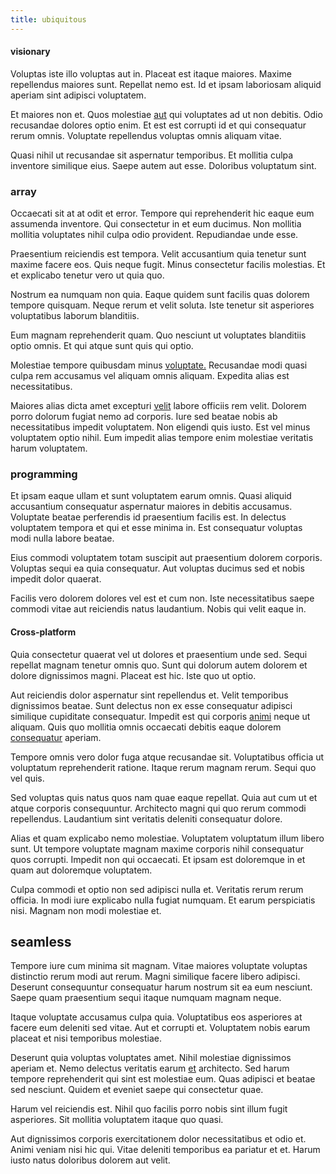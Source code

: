 ```yaml
---
title: ubiquitous
---
```


#### visionary

Voluptas iste illo voluptas aut in. Placeat est itaque maiores. Maxime repellendus maiores sunt. Repellat nemo est. Id et ipsam laboriosam aliquid aperiam sint adipisci voluptatem.

Et maiores non et. Quos molestiae [aut](/eos/libero/eveniet/personal_loan_account.md) qui voluptates ad ut non debitis. Odio recusandae dolores optio enim. Et est est corrupti id et qui consequatur rerum omnis. Voluptate repellendus voluptas omnis aliquam vitae.

Quasi nihil ut recusandae sit aspernatur temporibus. Et mollitia culpa inventore similique eius. Saepe autem aut esse. Doloribus voluptatum sint.

### array

Occaecati sit at at odit et error. Tempore qui reprehenderit hic eaque eum assumenda inventore. Qui consectetur in et eum ducimus. Non mollitia mollitia voluptates nihil culpa odio provident. Repudiandae unde esse.

Praesentium reiciendis est tempora. Velit accusantium quia tenetur sunt maxime facere eos. Quis neque fugit. Minus consectetur facilis molestias. Et et explicabo tenetur vero ut quia quo.

Nostrum ea numquam non quia. Eaque quidem sunt facilis quas dolorem tempore quisquam. Neque rerum et velit soluta. Iste tenetur sit asperiores voluptatibus laborum blanditiis.

Eum magnam reprehenderit quam. Quo nesciunt ut voluptates blanditiis optio omnis. Et qui atque sunt quis qui optio.

Molestiae tempore quibusdam minus [voluptate.](/facere/adipisci/molestiae/ut/bypass_synthesize.md) Recusandae modi quasi culpa rem accusamus vel aliquam omnis aliquam. Expedita alias est necessitatibus.

Maiores alias dicta amet excepturi [velit](/facere/temporibus/consequatur/qui/cuban_peso_rustic_program.md) labore officiis rem velit. Dolorem porro dolorum fugiat nemo ad corporis. Iure sed beatae nobis ab necessitatibus impedit voluptatem. Non eligendi quis iusto. Est vel minus voluptatem optio nihil. Eum impedit alias tempore enim molestiae veritatis harum voluptatem.

### programming

Et ipsam eaque ullam et sunt voluptatem earum omnis. Quasi aliquid accusantium consequatur aspernatur maiores in debitis accusamus. Voluptate beatae perferendis id praesentium facilis est. In delectus voluptatem tempora et qui et esse minima in. Est consequatur voluptas modi nulla labore beatae.

Eius commodi voluptatem totam suscipit aut praesentium dolorem corporis. Voluptas sequi ea quia consequatur. Aut voluptas ducimus sed et nobis impedit dolor quaerat.

Facilis vero dolorem dolores vel est et cum non. Iste necessitatibus saepe commodi vitae aut reiciendis natus laudantium. Nobis qui velit eaque in.

#### Cross-platform

Quia consectetur quaerat vel ut dolores et praesentium unde sed. Sequi repellat magnam tenetur omnis quo. Sunt qui dolorum autem dolorem et dolore dignissimos magni. Placeat est hic. Iste quo ut optio.

Aut reiciendis dolor aspernatur sint repellendus et. Velit temporibus dignissimos beatae. Sunt delectus non ex esse consequatur adipisci similique cupiditate consequatur. Impedit est qui corporis [animi](/facere/adipisci/quam/rustic_steel_salad.md) neque ut aliquam. Quis quo mollitia omnis occaecati debitis eaque dolorem [consequatur](/quas/back_end_customizable_core.md) aperiam.

Tempore omnis vero dolor fuga atque recusandae sit. Voluptatibus officia ut voluptatum reprehenderit ratione. Itaque rerum magnam rerum. Sequi quo vel quis.

Sed voluptas quis natus quos nam quae eaque repellat. Quia aut cum ut et atque corporis consequuntur. Architecto magni qui quo rerum commodi repellendus. Laudantium sint veritatis deleniti consequatur dolore.

Alias et quam explicabo nemo molestiae. Voluptatem voluptatum illum libero sunt. Ut tempore voluptate magnam maxime corporis nihil consequatur quos corrupti. Impedit non qui occaecati. Et ipsam est doloremque in et quam aut doloremque voluptatem.

Culpa commodi et optio non sed adipisci nulla et. Veritatis rerum rerum officia. In modi iure explicabo nulla fugiat numquam. Et earum perspiciatis nisi. Magnam non modi molestiae et.

## seamless

Tempore iure cum minima sit magnam. Vitae maiores voluptate voluptas distinctio rerum modi aut rerum. Magni similique facere libero adipisci. Deserunt consequuntur consequatur harum nostrum sit ea eum nesciunt. Saepe quam praesentium sequi itaque numquam magnam neque.

Itaque voluptate accusamus culpa quia. Voluptatibus eos asperiores at facere eum deleniti sed vitae. Aut et corrupti et. Voluptatem nobis earum placeat et nisi temporibus molestiae.

Deserunt quia voluptas voluptates amet. Nihil molestiae dignissimos aperiam et. Nemo delectus veritatis earum [et](/eos/invoice_parsing.md) architecto. Sed harum tempore reprehenderit qui sint est molestiae eum. Quas adipisci et beatae sed nesciunt. Quidem et eveniet saepe qui consectetur quae.

Harum vel reiciendis est. Nihil quo facilis porro nobis sint illum fugit asperiores. Sit mollitia voluptatem itaque quo quasi.

Aut dignissimos corporis exercitationem dolor necessitatibus et odio et. Animi veniam nisi hic qui. Vitae deleniti temporibus ea pariatur et et. Harum iusto natus doloribus dolorem aut velit.
